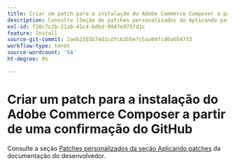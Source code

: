 ```yaml
---
title: Criar um patch para a instalação do Adobe Commerce Composer a partir de uma confirmação do GitHub
description: Consulte [Seção de patches personalizados de Aplicando patches](https://experienceleague.adobe.com/en/docs/commerce-operations/upgrade-guide/patches/overview#custom-patches) em nossa documentação de desenvolvedor.
exl-id: f20c7c2b-21a0-41c4-b0bd-9947e975fd1c
feature: Install
source-git-commit: 2aeb2355b74d1cdfc62b5e7c5aa04fcd0a654733
workflow-type: tm+mt
source-wordcount: '54'
ht-degree: 0%

---
```


# Criar um patch para a instalação do Adobe Commerce Composer a partir de uma confirmação do GitHub

Consulte a seção [Patches personalizados da seção Aplicando patches](https://experienceleague.adobe.com/en/docs/commerce-operations/upgrade-guide/patches/overview#custom-patches) da documentação do desenvolvedor.
